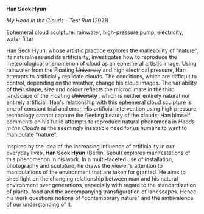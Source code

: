 **Han Seok Hyun**

_My Head in the Clouds - Test Run_ (2021)

Ephemeral cloud sculpture: rainwater, high-pressure pump, electricity, water filter

Han Seok Hyun, whose artistic practice explores the malleability of &quot;nature&quot;, its naturalness and its artificiality, investigates how to reproduce the meteorological phenomenon of cloud as an ephemeral artistic image. Using rainwater from the Floating ~~University~~ and high electrical pressure, Han attempts to artificially replicate clouds. The conditions, which are difficult to control, depending on the weather, change his cloud images. The variability of their shape, size and colour reflects the microclimate in the third landscape of the Floating ~~University~~ , which is neither entirely natural nor entirely artificial. Han&#39;s relationship with this ephemeral cloud sculpture is one of constant trial and error. His artificial intervention using high pressure technology cannot capture the fleeting beauty of the clouds; Han himself comments on his futile attempts to reproduce natural phenomena in _Heads in the Clouds_ as the seemingly insatiable need for us humans to want to manipulate &quot;nature&quot;.

Inspired by the idea of the increasing influence of artificiality in our everyday lives, **Han Seok Hyun** (Berlin, Seoul) explores manifestations of this phenomenon in his work. In a multi-faceted use of installation, photography and sculpture, he draws the viewer&#39;s attention to manipulations of the environment that are taken for granted. He aims to shed light on the changing relationship between man and his natural environment over generations, especially with regard to the standardization of plants, food and the accompanying transfiguration of landscapes. Hence his work questions notions of &quot;contemporary nature&quot; and the ambivalence of our understanding of it.
